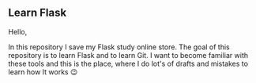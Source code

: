 ## Learn Flask

Hello,

In this repository I save my Flask study online store.
The goal of this repository is to learn Flask and to learn Git. I want to become familiar with these tools and this is the place, where I do lot's of drafts and mistakes to learn how It works :wink: